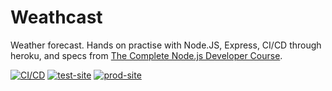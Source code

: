 # Weathcast
Weather forecast. Hands on practise with Node.JS, Express, CI/CD through heroku, and specs from [The Complete Node.js Developer Course][udemy].

[![CI/CD][cicd_badge]][cicd]
[![test-site][test_site_badge]][test_site]
[![prod-site][prod_site_badge]][prod_site]


[cicd]: https://github.com/rdok/weathcast/actions/workflows/cicd.yml
[cicd_badge]: https://github.com/rdok/weathcast/actions/workflows/cicd.yml/badge.svg
[test_site_badge]: https://img.shields.io/badge/test-grey?style=flat-square&logo=heroku
[test_site]: https://rdok-test-weathcast.herokuapp.com/
[prod_site_badge]: https://img.shields.io/badge/prod-grey?style=flat-square&logo=heroku
[prod_site]: https://rdok-prod-weathcast.herokuapp.com/
[udemy]: https://www.udemy.com/course/the-complete-nodejs-developer-course-2/
